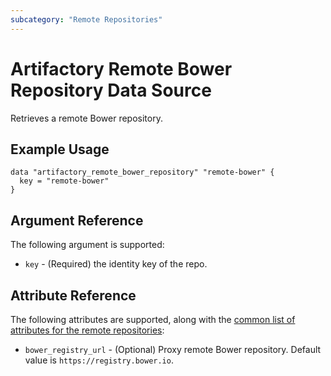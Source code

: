 ```yaml
---
subcategory: "Remote Repositories"
---
```

# Artifactory Remote Bower Repository Data Source

Retrieves a remote Bower repository.

## Example Usage

```hcl
data "artifactory_remote_bower_repository" "remote-bower" {
  key = "remote-bower"
}
```

## Argument Reference

The following argument is supported:

* `key` - (Required) the identity key of the repo.

## Attribute Reference

The following attributes are supported, along with the [common list of attributes for the remote repositories](../resources/remote.md):

* `bower_registry_url` - (Optional) Proxy remote Bower repository. Default value is `https://registry.bower.io`.
